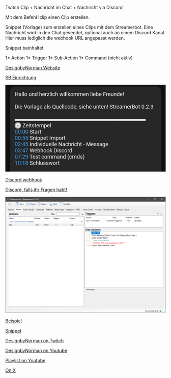 Twitch Clip + Nachricht im Chat + Nachricht via Discord

Mit dem Befehl !clip einen Clip erstellen.

Snippet (Vorlage) zum erstellen eines Clips mit dem Streamerbot. Eine Nachricht wird in den Chat gesendet, optional auch an einem Discord Kanal. Hier muss lediglich die webhook URL angepasst werden. 

Snippet beinhaltet

1* Action 1* Trigger 1* Sub-Action 1* Command (nicht aktiv)

[DesignbyNorman Website](https://www.designbynorman.com/)

[SB Einrichtung](https://www.designbynorman.com/streamer-bot-einrichten/)

![Zeitstempel](
https://github.com/Designbynorman/SceneCamStreamerBot/blob/main/Zeitstempel.jpg)

[Discord webhook](https://www.designbynorman.com/streamerbot/) 

[Discord, falls ihr Fragen habt!](https://discord.gg/Gdt94HaFbM)

![Screenshot](https://github.com/Designbynorman/Twitch-Clip-Nachricht-im-Chat-Nachricht-via-Discord/blob/main/clip.png)

[Beispiel](https://clips.twitch.tv/UglyAntediluvianOxOSsloth-k09ZmZd1zuwWWAxh)

[Snippet](https://github.com/Designbynorman/Twitch-Clip-Nachricht-im-Chat-Nachricht-via-Discord/blob/main/snippet)

[DesignbyNorman on Twitch](https://www.twitch.tv/designbynorman)

[DesignbyNorman on Youtube](https://www.youtube.com/@DesignbyNorman)

[Playlist on Youtube](https://www.youtube.com/playlist?list=PLrgOpxS02b-PncLHRg-5W7kJ3o4TT6DhM)

[On X](https://x.com/Designbynorman)
